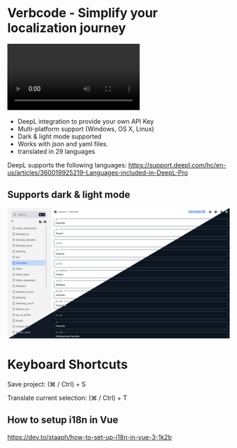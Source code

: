 # Verbcode -  Simplify your localization journey 

![Verbcode preview video in light mode](https://github.com/Verbcode/verbcode-release/blob/main/assets/verbcode_video_white.mp4)


- DeepL integration to provide your own API Key
- Multi-platform support (Windows, OS X, Linux)
- Dark & light mode supported
- Works with json and yaml files.
- translated in 29 languages

DeepL supports the following languages: https://support.deepl.com/hc/en-us/articles/360019925219-Languages-included-in-DeepL-Pro

## Supports dark & light mode

![Verbcode dark & light mode comparison](https://github.com/Verbcode/verbcode-release/blob/main/assets/verbcode_dark_light.png?raw=true)

# Keyboard Shortcuts
Save project: (⌘ / Ctrl) + S

Translate current selection: (⌘ / Ctrl) + T

## How to setup i18n in Vue
https://dev.to/staaph/how-to-set-up-i18n-in-vue-3-1k2b
